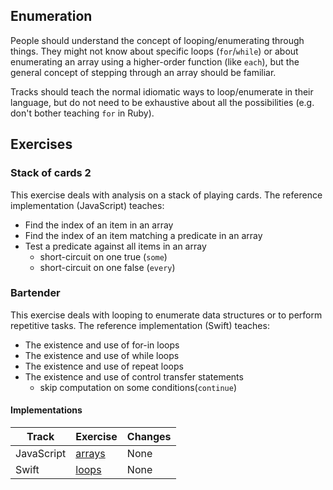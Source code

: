 ## Enumeration

People should understand the concept of looping/enumerating through things.
They might not know about specific loops (`for`/`while`) or about enumerating an array using a higher-order function (like `each`), but the general concept of stepping through an array should be familiar.

Tracks should teach the normal idiomatic ways to loop/enumerate in their language, but do not need to be exhaustive about all the possibilities (e.g. don't bother teaching `for` in Ruby).

## Exercises

### Stack of cards 2

This exercise deals with analysis on a stack of playing cards. The reference implementation (JavaScript) teaches:

- Find the index of an item in an array
- Find the index of an item matching a predicate in an array
- Test a predicate against all items in an array
  - short-circuit on one true (`some`)
  - short-circuit on one false (`every`)

### Bartender

This exercise deals with looping to enumerate data structures or to perform repetitive tasks. The reference implementation (Swift) teaches:

- The existence and use of for-in loops
- The existence and use of while loops
- The existence and use of repeat loops
- The existence and use of control transfer statements
  - skip computation on some conditions(`continue`)

#### Implementations

| Track      | Exercise                              | Changes |
| ---------- | ------------------------------------- | ------- |
| JavaScript | [arrays][implementation-javascript-2] | None    |
| Swift      | [loops][implementation-swift]         | None    |

[implementation-javascript-2]: ../../languages/javascript/exercises/concept/array-analysis/.docs/introduction.md
[implementation-swift]: ../../languages/swift/exercises/concept/loops/.docs/introduction.md
